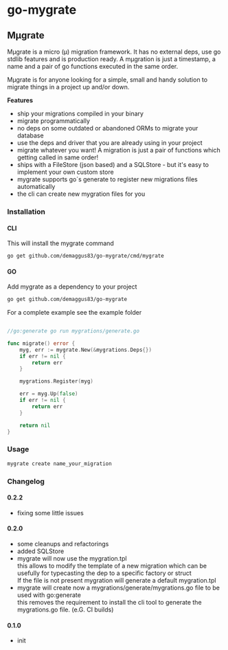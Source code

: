 # go-mygrate

## Mμgrate

Mμgrate is a micro (μ) migration framework. It has no external deps, use go stdlib features and is production ready. A mμgration is just a timestamp, a name and a pair of go functions executed in the same order.

Mμgrate is for anyone looking for a simple, small and handy solution to migrate things in a project up and/or down.

**Features**

- ship your migrations compiled in your binary
- migrate programmatically
- no deps on some outdated or abandoned ORMs to migrate your database
- use the deps and driver that you are already using in your project
- migrate whatever you want! A migration is just a pair of functions which getting called in same order!
- ships with a FileStore (json based) and a SQLStore - but it's easy to implement your own custom store
- mygrate supports go´s generate to register new migrations files automatically
- the cli can create new mygration files for you

### Installation

#### CLI

This will install the mygrate command

```bash
go get github.com/demaggus83/go-mygrate/cmd/mygrate
```

#### GO

Add mygrate as a dependency to your project

```bash
go get github.com/demaggus83/go-mygrate
```

For a complete example see the example folder

```go

//go:generate go run mygrations/generate.go

func migrate() error {
	myg, err := mygrate.New(&mygrations.Deps{})
	if err != nil {
		return err
	}

	mygrations.Register(myg)

	err = myg.Up(false)
	if err != nil {
		return err
	}

	return nil
}
```

### Usage

```bash
mygrate create name_your_migration
```

### Changelog

#### 0.2.2
+ fixing some little issues

#### 0.2.0
+ some cleanups and refactorings
+ added SQLStore
+ mygrate will now use the mygration.tpl   
	this allows to modify the template of a new migration which can be usefully for typecasting the dep to a specific factory or struct   
	If the file is not present mygration will generate a default mygration.tpl
+ mygrate will create now a mygrations/generate/mygrations.go file to be used with go:generate   
	this removes the requirement to install the cli tool to generate the mygrations.go file. (e.G. CI builds)

#### 0.1.0
+ init
